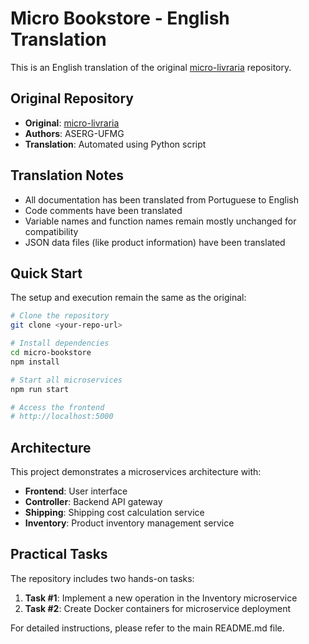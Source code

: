 # Micro Bookstore - English Translation

This is an English translation of the original [micro-livraria](https://github.com/aserg-ufmg/micro-livraria) repository.

## Original Repository
- **Original**: [micro-livraria](https://github.com/aserg-ufmg/micro-livraria)
- **Authors**: ASERG-UFMG
- **Translation**: Automated using Python script

## Translation Notes
- All documentation has been translated from Portuguese to English
- Code comments have been translated
- Variable names and function names remain mostly unchanged for compatibility
- JSON data files (like product information) have been translated

## Quick Start
The setup and execution remain the same as the original:

```bash
# Clone the repository
git clone <your-repo-url>

# Install dependencies
cd micro-bookstore
npm install

# Start all microservices
npm run start

# Access the frontend
# http://localhost:5000
```

## Architecture
This project demonstrates a microservices architecture with:
- **Frontend**: User interface
- **Controller**: Backend API gateway  
- **Shipping**: Shipping cost calculation service
- **Inventory**: Product inventory management service

## Practical Tasks
The repository includes two hands-on tasks:
1. **Task #1**: Implement a new operation in the Inventory microservice
2. **Task #2**: Create Docker containers for microservice deployment

For detailed instructions, please refer to the main README.md file.
